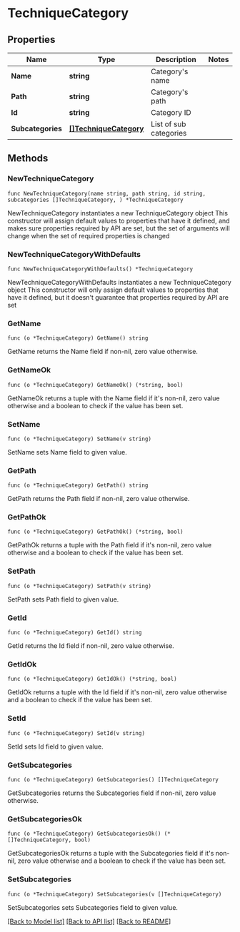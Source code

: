 # TechniqueCategory

## Properties

Name | Type | Description | Notes
------------ | ------------- | ------------- | -------------
**Name** | **string** | Category&#39;s name | 
**Path** | **string** | Category&#39;s path | 
**Id** | **string** | Category ID | 
**Subcategories** | [**[]TechniqueCategory**](TechniqueCategory.md) | List of sub categories | 

## Methods

### NewTechniqueCategory

`func NewTechniqueCategory(name string, path string, id string, subcategories []TechniqueCategory, ) *TechniqueCategory`

NewTechniqueCategory instantiates a new TechniqueCategory object
This constructor will assign default values to properties that have it defined,
and makes sure properties required by API are set, but the set of arguments
will change when the set of required properties is changed

### NewTechniqueCategoryWithDefaults

`func NewTechniqueCategoryWithDefaults() *TechniqueCategory`

NewTechniqueCategoryWithDefaults instantiates a new TechniqueCategory object
This constructor will only assign default values to properties that have it defined,
but it doesn't guarantee that properties required by API are set

### GetName

`func (o *TechniqueCategory) GetName() string`

GetName returns the Name field if non-nil, zero value otherwise.

### GetNameOk

`func (o *TechniqueCategory) GetNameOk() (*string, bool)`

GetNameOk returns a tuple with the Name field if it's non-nil, zero value otherwise
and a boolean to check if the value has been set.

### SetName

`func (o *TechniqueCategory) SetName(v string)`

SetName sets Name field to given value.


### GetPath

`func (o *TechniqueCategory) GetPath() string`

GetPath returns the Path field if non-nil, zero value otherwise.

### GetPathOk

`func (o *TechniqueCategory) GetPathOk() (*string, bool)`

GetPathOk returns a tuple with the Path field if it's non-nil, zero value otherwise
and a boolean to check if the value has been set.

### SetPath

`func (o *TechniqueCategory) SetPath(v string)`

SetPath sets Path field to given value.


### GetId

`func (o *TechniqueCategory) GetId() string`

GetId returns the Id field if non-nil, zero value otherwise.

### GetIdOk

`func (o *TechniqueCategory) GetIdOk() (*string, bool)`

GetIdOk returns a tuple with the Id field if it's non-nil, zero value otherwise
and a boolean to check if the value has been set.

### SetId

`func (o *TechniqueCategory) SetId(v string)`

SetId sets Id field to given value.


### GetSubcategories

`func (o *TechniqueCategory) GetSubcategories() []TechniqueCategory`

GetSubcategories returns the Subcategories field if non-nil, zero value otherwise.

### GetSubcategoriesOk

`func (o *TechniqueCategory) GetSubcategoriesOk() (*[]TechniqueCategory, bool)`

GetSubcategoriesOk returns a tuple with the Subcategories field if it's non-nil, zero value otherwise
and a boolean to check if the value has been set.

### SetSubcategories

`func (o *TechniqueCategory) SetSubcategories(v []TechniqueCategory)`

SetSubcategories sets Subcategories field to given value.



[[Back to Model list]](../README.md#documentation-for-models) [[Back to API list]](../README.md#documentation-for-api-endpoints) [[Back to README]](../README.md)


